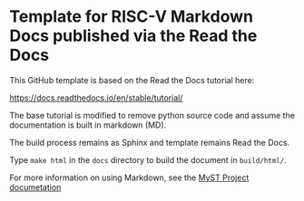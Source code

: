 # Template for RISC-V Markdown Docs published via the Read the Docs

This GitHub template is based on the Read the Docs tutorial
here:

https://docs.readthedocs.io/en/stable/tutorial/

The base tutorial is modified to remove python source code
and assume the documentation is built in markdown (MD).

The build process remains as Sphinx and template remains Read the Docs.

Type `make html` in the `docs` directory to build the document in `build/html/`.

For more information on using Markdown, see the
[MyST Project documetation](https://myst-parser.readthedocs.io/en/latest/index.html)
